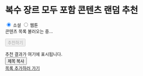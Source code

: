 <!DOCTYPE html>
<html lang="ko">
<head>
  <meta charset="UTF-8" />
  <title>콘텐츠 태그 뽑기</title>
  <link rel="stylesheet" href="style.css" />
</head>
<body>
  <h1>복수 장르 모두 포함 콘텐츠 랜덤 추천</h1>

  <!-- 소설/웹툰 선택 -->
  <div id="typeSelector">
    <label><input type="radio" name="contentType" value="novels" checked> 소설</label>
    <label><input type="radio" name="contentType" value="webtoons"> 웹툰</label>
  </div>

  <div id="genreCheckboxes">콘텐츠 목록 불러오는 중...</div>

  <button id="recommendBtn" disabled>추천하기</button>

  <div id="resultWrapper">
    <div id="result">추천 결과가 여기에 표시됩니다.</div>
    <button id="copyBtn" title="복사하기">제목 복사</button>
  </div>

  <!-- 추가 텍스트 링크 -->
  <div id="addNovelWrapper">
    <a id="addNovelLink" href="https://github.com/30422/s30422/tree/main" target="_blank" rel="noopener noreferrer">
      목록 추가하러 가기
    </a>
  </div>

  <script src="recommend.js"></script>
</body>
</html>
